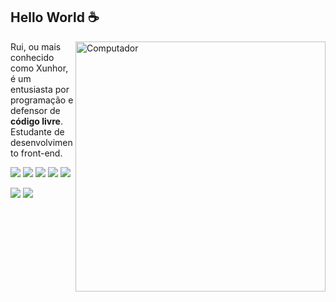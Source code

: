 ## Hello World :coffee:
<img src="https://raw.githubusercontent.com/MicaelliMedeiros/micaellimedeiros/master/image/computer-illustration.png" min-width="400px" max-width="400px" width="400px" align="right" alt="Computador">

<p align="left"> 
  Rui, ou mais conhecido como Xunhor, é um entusiasta por programação e defensor de <strong> código livre</strong>.<br>
  Estudante de desenvolvimento front-end.
</p>

<div> 
  <a href="https://www.instagram.com/hitbrah/" target="_blank"><img src="https://img.shields.io/badge/-Instagram-%23E4405F?style=for-the-badge&logo=instagram&logoColor=white" target="_blank"></a>
 <a href="https://discord.gg/egUgZNvEQm" target="_blank"><img src="https://img.shields.io/badge/Discord-7289DA?style=for-the-badge&logo=discord&logoColor=white" target="_blank"></a> 
  <a href = "mailto:ctt.astro@gmail.com"><img src="https://img.shields.io/badge/-Gmail-%23333?style=for-the-badge&logo=gmail&logoColor=white" target="_blank"></a>
  <a href="https://www.linkedin.com/in/hitbrah" target="_blank"><img src="https://img.shields.io/badge/-LinkedIn-%230077B5?style=for-the-badge&logo=linkedin&logoColor=white" target="_blank"></a>
  <a href="https://open.spotify.com/user/t5pg8y0yj6gc3t50rcfyazwqa?si=f68e143e2b41441b" target="_blank"><img src="https://img.shields.io/badge/Spotify-1ED760?&style=for-the-badge&logo=spotify&logoColor=white" target="_blank"></a>
</div>

 ![](http://github-profile-summary-cards.vercel.app/api/cards/repos-per-language?username=Xunhor&hide=Html&theme=nord_dark)  ![](http://github-profile-summary-cards.vercel.app/api/cards/most-commit-language?username=hitbrah&theme=nord_dark)
